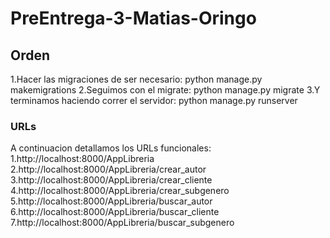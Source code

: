 # PreEntrega-3-Matias-Oringo

## Orden

1.Hacer las migraciones de ser necesario: python manage.py makemigrations
2.Seguimos con el migrate: python manage.py migrate
3.Y terminamos haciendo correr el servidor: python manage.py runserver

### URLs
A continuacion detallamos los URLs funcionales:
1.http://localhost:8000/AppLibreria
2.http://localhost:8000/AppLibreria/crear_autor
3.http://localhost:8000/AppLibreria/crear_cliente
4.http://localhost:8000/AppLibreria/crear_subgenero
5.http://localhost:8000/AppLibreria/buscar_autor
6.http://localhost:8000/AppLibreria/buscar_cliente
7.http://localhost:8000/AppLibreria/buscar_subgenero
